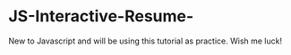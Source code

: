 # JS-Interactive-Resume-
New to Javascript and will be using this tutorial as practice. 
Wish me luck!
